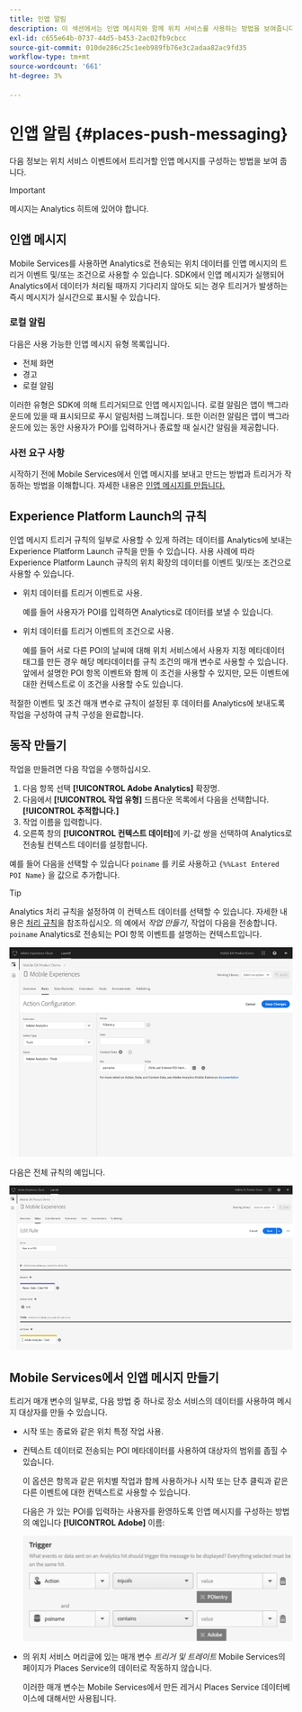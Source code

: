 ```yaml
---
title: 인앱 알림
description: 이 섹션에서는 인앱 메시지와 함께 위치 서비스를 사용하는 방법을 보여줍니다.
exl-id: c655e64b-0737-44d5-b453-2ac02fb9cbcc
source-git-commit: 010de286c25c1eeb989fb76e3c2adaa82ac9fd35
workflow-type: tm+mt
source-wordcount: '661'
ht-degree: 3%

---
```


# 인앱 알림 {#places-push-messaging}

다음 정보는 위치 서비스 이벤트에서 트리거할 인앱 메시지를 구성하는 방법을 보여 줍니다.

>[!IMPORTANT]
>
>메시지는 Analytics 히트에 있어야 합니다.

## 인앱 메시지

Mobile Services를 사용하면 Analytics로 전송되는 위치 데이터를 인앱 메시지의 트리거 이벤트 및/또는 조건으로 사용할 수 있습니다. SDK에서 인앱 메시지가 실행되어 Analytics에서 데이터가 처리될 때까지 기다리지 않아도 되는 경우 트리거가 발생하는 즉시 메시지가 실시간으로 표시될 수 있습니다.

### 로컬 알림

다음은 사용 가능한 인앱 메시지 유형 목록입니다.

* 전체 화면
* 경고
* 로컬 알림

이러한 유형은 SDK에 의해 트리거되므로 인앱 메시지입니다. 로컬 알림은 앱이 백그라운드에 있을 때 표시되므로 푸시 알림처럼 느껴집니다. 또한 이러한 알림은 앱이 백그라운드에 있는 동안 사용자가 POI를 입력하거나 종료할 때 실시간 알림을 제공합니다.

### 사전 요구 사항

시작하기 전에 Mobile Services에서 인앱 메시지를 보내고 만드는 방법과 트리거가 작동하는 방법을 이해합니다. 자세한 내용은 [인앱 메시지를 만듭니다.](https://docs.adobe.com/content/help/en/mobile-services/using/messaging-ug/inapp-messages/t-in-app-message.html)

##  Experience Platform Launch의 규칙

인앱 메시지 트리거 규칙의 일부로 사용할 수 있게 하려는 데이터를 Analytics에 보내는 Experience Platform Launch 규칙을 만들 수 있습니다. 사용 사례에 따라 Experience Platform Launch 규칙의 위치 확장의 데이터를 이벤트 및/또는 조건으로 사용할 수 있습니다.

* 위치 데이터를 트리거 이벤트로 사용.

   예를 들어 사용자가 POI를 입력하면 Analytics로 데이터를 보낼 수 있습니다.

* 위치 데이터를 트리거 이벤트의 조건으로 사용.

   예를 들어 서로 다른 POI의 날씨에 대해 위치 서비스에서 사용자 지정 메타데이터 태그를 만든 경우 해당 메타데이터를 규칙 조건의 매개 변수로 사용할 수 있습니다. 앞에서 설명한 POI 항목 이벤트와 함께 이 조건을 사용할 수 있지만, 모든 이벤트에 대한 컨텍스트로 이 조건을 사용할 수도 있습니다.

적절한 이벤트 및 조건 매개 변수로 규칙이 설정된 후 데이터를 Analytics에 보내도록 작업을 구성하여 규칙 구성을 완료합니다.

## 동작 만들기

작업을 만들려면 다음 작업을 수행하십시오.

1. 다음 항목 선택 **[!UICONTROL Adobe Analytics]** 확장명.
1. 다음에서 **[!UICONTROL 작업 유형]** 드롭다운 목록에서 다음을 선택합니다. **[!UICONTROL 추적합니다.]**
1. 작업 이름을 입력합니다.
1. 오른쪽 창의 **[!UICONTROL 컨텍스트 데이터]**&#x200B;에 키-값 쌍을 선택하여 Analytics로 전송될 컨텍스트 데이터를 설정합니다.

예를 들어 다음을 선택할 수 있습니다 `poiname` 를 키로 사용하고 `{%%Last Entered POI Name}` 을 값으로 추가합니다.

>[!TIP]
>
>Analytics 처리 규칙을 설정하여 이 컨텍스트 데이터를 선택할 수 있습니다. 자세한 내용은 [처리 규칙](https://docs.adobe.com/content/help/en/analytics/implementation/analytics-basics/ref-processing-rules.html)을 참조하십시오. 의 예에서 *작업 만들기*, 작업이 다음을 전송합니다. `poiname` Analytics로 전송되는 POI 항목 이벤트를 설명하는 컨텍스트입니다.

![작업 만들기](/help/assets/configure-action.png)

다음은 전체 규칙의 예입니다.

![완료된 규칙](/help/assets/create-a-rule.png)

## Mobile Services에서 인앱 메시지 만들기

트리거 매개 변수의 일부로, 다음 방법 중 하나로 장소 서비스의 데이터를 사용하여 메시지 대상자를 만들 수 있습니다.

* 시작 또는 종료와 같은 위치 특정 작업 사용.
* 컨텍스트 데이터로 전송되는 POI 메타데이터를 사용하여 대상자의 범위를 좁힐 수 있습니다.

   이 옵션은 항목과 같은 위치별 작업과 함께 사용하거나 시작 또는 단추 클릭과 같은 다른 이벤트에 대한 컨텍스트로 사용할 수 있습니다.

   다음은 가 있는 POI를 입력하는 사용자를 환영하도록 인앱 메시지를 구성하는 방법의 예입니다 **[!UICONTROL Adobe]** 이름:

   ![트리거 매개 변수](/help/assets/trigger-parameters.png)

* 의 위치 서비스 머리글에 있는 매개 변수 *트리거 및 트레이트* Mobile Services의 페이지가 Places Service의 데이터로 작동하지 않습니다.

   이러한 매개 변수는 Mobile Services에서 만든 레거시 Places Service 데이터베이스에 대해서만 사용됩니다.
